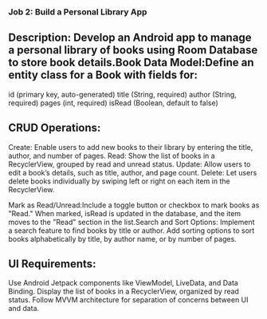 ### Job 2: Build a Personal Library App

## Description: Develop an Android app to manage a personal library of books using Room Database to store book details.Book Data Model:Define an entity class for a Book with fields for:

id (primary key, auto-generated)
title (String, required)
author (String, required)
pages (int, required)
isRead (Boolean, default to false)

## CRUD Operations:

Create: Enable users to add new books to their library by entering the title, author, and number of pages.
Read: Show the list of books in a RecyclerView, grouped by read and unread status.
Update: Allow users to edit a book’s details, such as title, author, and page count.
Delete: Let users delete books individually by swiping left or right on each item in the RecyclerView.

Mark as Read/Unread:Include a toggle button or checkbox to mark books as "Read." When marked, isRead is updated in the database, and the item moves to the "Read" section in the list.Search and Sort Options:
Implement a search feature to find books by title or author.
Add sorting options to sort books alphabetically by title, by author name, or by number of pages.

## UI Requirements:

Use Android Jetpack components like ViewModel, LiveData, and Data Binding.
Display the list of books in a RecyclerView, organized by read status.
Follow MVVM architecture for separation of concerns between UI and data.

